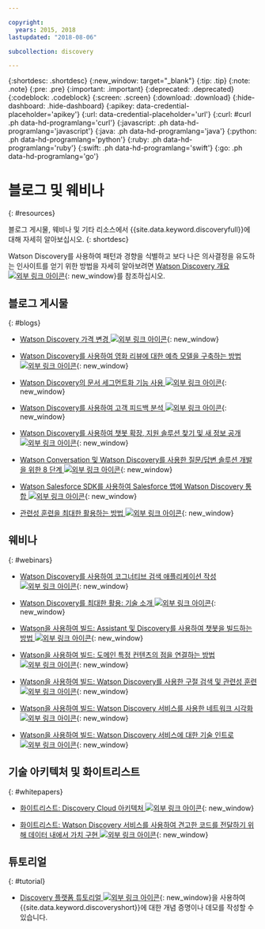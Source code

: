 ```yaml
---

copyright:
  years: 2015, 2018
lastupdated: "2018-08-06"

subcollection: discovery

---
```


{:shortdesc: .shortdesc}
{:new_window: target="_blank"}
{:tip: .tip}
{:note: .note}
{:pre: .pre}
{:important: .important}
{:deprecated: .deprecated}
{:codeblock: .codeblock}
{:screen: .screen}
{:download: .download}
{:hide-dashboard: .hide-dashboard}
{:apikey: data-credential-placeholder='apikey'} 
{:url: data-credential-placeholder='url'}
{:curl: #curl .ph data-hd-programlang='curl'}
{:javascript: .ph data-hd-programlang='javascript'}
{:java: .ph data-hd-programlang='java'}
{:python: .ph data-hd-programlang='python'}
{:ruby: .ph data-hd-programlang='ruby'}
{:swift: .ph data-hd-programlang='swift'}
{:go: .ph data-hd-programlang='go'}

# 블로그 및 웨비나
{: #resources}

블로그 게시물, 웨비나 및 기타 리소스에서 {{site.data.keyword.discoveryfull}}에 대해 자세히 알아보십시오.
{: shortdesc}

Watson Discovery를 사용하여 패턴과 경향을 식별하고 보다 나은 의사결정을 유도하는 인사이트를 얻기 위한 방법을 자세히 알아보려면 [Watson Discovery 개요 ![외부 링크 아이콘](../../icons/launch-glyph.svg "외부 링크 아이콘")](http://ibm.biz/wds_architecture){: new_window}를 참조하십시오.

## 블로그 게시물
{: #blogs}

- [Watson Discovery 가격 변경 ![외부 링크 아이콘](../../icons/launch-glyph.svg "외부 링크 아이콘")](https://www.ibm.com/blogs/bluemix/2018/06/pricing-changes-watson-discovery/){: new_window}

- [Watson Discovery를 사용하여 영화 리뷰에 대한 예측 모델을 구축하는 방법 ![외부 링크 아이콘](../../icons/launch-glyph.svg "외부 링크 아이콘")](https://www.topcoder.com/blog/how-ibm-discovery-can-be-used-to-build-prediction-models-for-movie-reviews/){: new_window}

- [Watson Discovery의 문서 세그먼트화 기능 사용 ![외부 링크 아이콘](../../icons/launch-glyph.svg "외부 링크 아이콘")](https://medium.com/ibm-watson/using-ibm-watson-discoverys-new-document-segmentation-feature-7a58b44d32c2){: new_window}

- [Watson Discovery를 사용하여 고객 피드백 분석 ![외부 링크 아이콘](../../icons/launch-glyph.svg "외부 링크 아이콘")](https://developer.ibm.com/code/2018/04/02/analyzing-customer-feedback-watson-discovery/){: new_window}

- [Watson Discovery를 사용하여 챗봇 확장, 지원 솔루션 찾기 및 새 정보 공개 ![외부 링크 아이콘](../../icons/launch-glyph.svg "외부 링크 아이콘")](https://developer.ibm.com/dwblog/2018/watson-discovery-customer-support/){: new_window}

- [Watson Conversation 및 Watson Discovery를 사용한 질문/답변 솔루션 개발을 위한 8 단계 ![외부 링크 아이콘](../../icons/launch-glyph.svg "외부 링크 아이콘")](https://developer.ibm.com/dwblog/2017/best-practices-developing-question-answer-solutions-watson-conversation-discovery/){: new_window}

- [Watson Salesforce SDK를 사용하여 Salesforce 앱에 Watson Discovery 통합 ![외부 링크 아이콘](../../icons/launch-glyph.svg "외부 링크 아이콘")](https://developer.ibm.com/dwblog/2017/watson-discovery-apex-sdk-salesforce/){: new_window}

- [관련성 훈련을 최대한 활용하는 방법 ![외부 링크 아이콘](../../icons/launch-glyph.svg "외부 링크 아이콘")](https://developer.ibm.com/dwblog/2017/get-relevancy-training/){: new_window}

## 웨비나
{: #webinars}

- [Watson Discovery를 사용하여 코그너티브 검색 애플리케이션 작성 ![외부 링크 아이콘](../../icons/launch-glyph.svg "외부 링크 아이콘")](https://youtu.be/rlWvyV7vGc8){: new_window}

- [Watson Discovery를 최대한 활용: 기술 소개 ![외부 링크 아이콘](../../icons/launch-glyph.svg "외부 링크 아이콘")](https://youtu.be/icg-FrywTbk){: new_window}

- [Watson을 사용하여 빌드: Assistant 및 Discovery를 사용하여 챗봇을 빌드하는 방법 ![외부 링크 아이콘](../../icons/launch-glyph.svg "외부 링크 아이콘")](https://www.youtube.com/watch?v=0zMM0lfIdnI&list=PLZDyxLlNKRY_GJskIreh9sQgExJ4z8oZO&index=7&t=0s){: new_window}

- [Watson을 사용하여 빌드: 도메인 특정 컨텐츠의 점을 연결하는 방법 ![외부 링크 아이콘](../../icons/launch-glyph.svg "외부 링크 아이콘")](https://www.youtube.com/watch?v=iZcO0pAHYlE&list=PLZDyxLlNKRY_GJskIreh9sQgExJ4z8oZO&index=8&t=0s){: new_window}

- [Watson을 사용하여 빌드: Watson Discovery를 사용한 구절 검색 및 관련성 훈련 ![외부 링크 아이콘](../../icons/launch-glyph.svg "외부 링크 아이콘")](https://www.youtube.com/watch?v=8BiuQKPQZJk&list=PLZDyxLlNKRY_GJskIreh9sQgExJ4z8oZO&index=9&t=0s){: new_window}

- [Watson을 사용하여 빌드: Watson Discovery 서비스를 사용한 네트워크 시각화 ![외부 링크 아이콘](../../icons/launch-glyph.svg "외부 링크 아이콘")](https://www.youtube.com/watch?v=pcNwV9prfmY&list=PLZDyxLlNKRY_GJskIreh9sQgExJ4z8oZO&index=10&t=0s){: new_window}

- [Watson을 사용하여 빌드: Watson Discovery 서비스에 대한 기술 인트로 ![외부 링크 아이콘](../../icons/launch-glyph.svg "외부 링크 아이콘")](https://www.youtube.com/watch?v=FikHwoJ6_FE&list=PLZDyxLlNKRY_GJskIreh9sQgExJ4z8oZO&index=11&t=417s){: new_window}

## 기술 아키텍처 및 화이트리스트
{: #whitepapers}

- [화이트리스트: Discovery Cloud 아키텍처 ![외부 링크 아이콘](../../icons/launch-glyph.svg "외부 링크 아이콘")](http://ibm.biz/discovery_advantage_paper){: new_window}

- [화이트리스트: Watson Discovery 서비스를 사용하여 견고한 코드를 전달하기 위해 데이터 내에서 가치 구현 ![외부 링크 아이콘](../../icons/launch-glyph.svg "외부 링크 아이콘")](https://www.ibm.com/watson/whitepaper/discovery/){: new_window}

## 튜토리얼
{: #tutorial}

- [Discovery 플랫폼 튜토리얼 ![외부 링크 아이콘](../../icons/launch-glyph.svg "외부 링크 아이콘")](https://www.ibm.com/cloud/garage/tutorials/ibm-watson-ilab-demos/discovery-platform-tutorial/){: new_window}을 사용하여 {{site.data.keyword.discoveryshort}}에 대한 개념 증명이나 데모를 작성할 수 있습니다.
